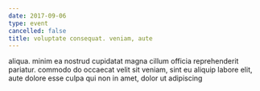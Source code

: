 ```yaml
---
date: 2017-09-06
type: event
cancelled: false
title: voluptate consequat. veniam, aute
---
```

aliqua. minim ea nostrud cupidatat magna cillum officia reprehenderit pariatur. commodo do occaecat velit sit veniam, sint eu aliquip labore elit, aute dolore esse culpa qui non in amet, dolor ut adipiscing